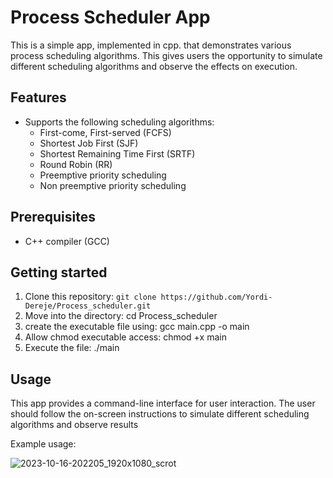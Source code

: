 # Process Scheduler App
This is a simple app, implemented in cpp. that demonstrates various process scheduling algorithms. This gives users the opportunity to simulate different scheduling algorithms and observe the effects on execution.

## Features

- Supports the following scheduling algorithms:
  - First-come, First-served (FCFS)
  - Shortest Job First (SJF)
  - Shortest Remaining Time First (SRTF)
  - Round Robin (RR)
  - Preemptive priority scheduling
  - Non preemptive priority scheduling

## Prerequisites
 - C++ compiler (GCC)

## Getting started
1. Clone this repository:
   ```git clone https://github.com/Yordi-Dereje/Process_scheduler.git```
2. Move into the directory:
   cd Process_scheduler
3. create the executable file using:
   gcc main.cpp -o main
4. Allow chmod executable access:
   chmod +x main
5. Execute the file:
   ./main

## Usage
This app provides a command-line interface for user interaction. The user should follow the on-screen instructions to simulate different scheduling algorithms and observe results

Example usage:

![2023-10-16-202205_1920x1080_scrot](https://github.com/Yordi-Dereje/Process_scheduler/assets/99491533/778f9a8f-eb77-46ce-9c03-e0f5cba7706e)
